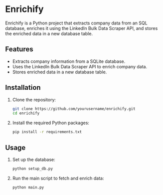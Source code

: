 # Enrichify

Enrichify is a Python project that extracts company data from an SQL database, enriches it using the LinkedIn Bulk Data Scraper API, and stores the enriched data in a new database table.

## Features

- Extracts company information from a SQLite database.
- Uses the LinkedIn Bulk Data Scraper API to enrich company data.
- Stores enriched data in a new database table.

## Installation

1. Clone the repository:
    ```bash
    git clone https://github.com/yourusername/enrichify.git
    cd enrichify
    ```

2. Install the required Python packages:
    ```bash
    pip install -r requirements.txt
    ```

## Usage

1. Set up the database:
    ```bash
    python setup_db.py
    ```

2. Run the main script to fetch and enrich data:
    ```bash
    python main.py
    ```
